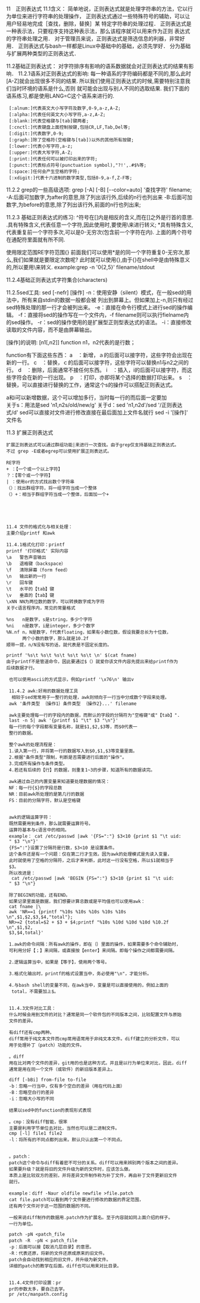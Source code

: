 11　正则表达式
   11.1含义：
   简单地说，正则表达式就是处理字符串的方法，它以行为单位来进行字符串的处理操作，
   正则表达式通过一些特殊符号的辅助，可以让用户轻易地完成［查找，删除，替换］某
   特定字符串的处理过程．
   正则表达式是一种表示法，只要程序支持这种表示法，那么该程序就可以用来作为正则
   表达式的字符串处理之用．
   对于管理员来说，正则表达式是筛选信息的利器，非常好用．
   正则表达式与bash一样都是Linux中基础中的基础，必须先学好．
   分为基础与扩展两种类型的正则表达式．


   11.2基础正则表达式：
   对字符排序有影响的语系数据就会对正则表达式的结果有影响．
     11.2.1语系对正则表达式的影响:
     每一种语系的字符编码都是不同的,那么此时[A-Z]就会出现很多不同的结果.
     所以我们使用正则表达式的时候,需要特别注意我们当时环境的语系是什么,否则
     就可能会出现与别人不同的选取结果.
     我们下面的语系练习,都是使用LANG=C这个语系来进行的.
     
     [:alnum:]代表英文大小写字符及数字,0-9,a-z,A-Z;
     [:alpha:]代表任何英文大小写字符,a-z,A-Z;
     [:blank:]代表空格键与[tab]键两者;
     [:cnctl:]代表键盘上面控制按键,包括CR,LF,Tab,Del等;
     [:digit:]代表数字,0-9;
     [:graph:]除了空格符(空格键与[tab])以外的其他所有按键;
     [:lower:]代表小写字符,a-z;
     [:upper:]代表大写字符,A-Z;
     [:print:]代表任何可以被打印出来的字符;
     [:punct:]代表标点符号(punctuation symbol),"?!',.#$%等;
     [:space:]任何会产生空格的字符;
     [:xdigit:]代表十六进制的数字类型,包括0-9,a-f,Z-F等;



   11.2.2 grep的一些高级选项:
   grep [-A] [-B] [--color=auto] '查找字符' filename;
   -A:后面可加数字,为after的意思,除了列出该行外,后续的n行也列出来
   -B:后面可加数字,为before的意思,除了列出该行外,前面的n行也列出来;


   11.2.3 基础正则表达式的练习:
   ^符号在[]内是相反的含义,而在[]之外是行首的意思.
   .具有特殊含义,代表任意一个字符,因此使用时,要使用\来进行转义;
   *具有特殊含义,代表重复前一个字符多次,可以是0-无穷次(包含前一个字符在内).
   上面的两个符号在通配符里面就有所不同.


   使用限定范围RE字符范围{}
   前面我们可以使用*是的同一个字符重复0-无穷次,那么,我们如果就是要限定次数呢?
   此时就可以使用{},由于{}在shell中是由特殊意义的,所以要用\来转义.
   example:grep -n '0\{2,5\}' filename/stdout

   11.2.4基础正则表达式字符集合(characters)



   11.2.5sed工具:
   sed [-nefr] [操作]
   -n：使用安静（silent）模式，在一般sed的用法中，所有来自stdin的数据一般都会被
       列出到屏幕上。但如果加上-n,则只有经过sed特殊处理的那一行才会被列出来。
   -e：直接在命令行模式上进行sed的操作编辑。
   -f：直接将sed的操作写在一个文件内，-f filename则可以执行fielname内的sed操作。
   -r：sed的操作使用的是扩展型正则型表达式的语法。
   -i：直接修改读取的文件内容，而不是由屏幕输出。
   
   [操作]的说明:
   [n1[,n2]] function
   n1，n2代表的是行数；
  
   function有下面这些东西：
   a　：新增，ａ的后面可以接字符，这些字符会出现在新的一行。
   c　：替换，ｃ的后面可以接字符，这些字符可以替换n1与n2之间的行。
   d　：删除，后面通常不接任何东西。
   i　：插入，i的后面可以接字符，而这些字符会在新的一行出现。
   p　：打印，亦即将某个选择的数据打印出来。
   s　：替换，可以直接进行替换的工作，通常这个s的操作可以搭配正则表达式。

 a和i可以新增数据，这个可以增加多行，当时每一行的而后面一定要加\
   关于s：用法是sed 'n1,n2s/old/new/g'
   关于d：sed 'n1,n2d'/sed '/正则表达式/d'
   sed可以直接对文件进行修改直接在最后面加上文件名就行
   sed -i '[操作]' 文件名



   11.3 扩展正则表达式

    扩展正则表达式可以通过群组功能|来进行一次查找。由于grep仅支持基础正则表达式。
    不过 grep -E或者egrep可以使用扩展正则表达式。
    
    RE字符
    + ：【一个或一个以上字符】
    ？：【零个或一个字符】
    | ：使用or的方式找出数个字符串
    （）：找出群组字符，将一组字符当成一个整体
    （）+：相当于群组字符当成一个整体，后面加一个+





    11.4 文件的格式化与相关处理：
    主要介绍printf 和awk

    11.4.1格式化打印：printf
    printf '打印格式' 实际内容
    \a   警告声音输出
    \b   退格键（backspace）
    \f   清除屏幕（form feed）
    \n   输出新的一行
    \r   回车键
    \t   水平的【tab】键
    \v   垂直的【tab】键
    \xNN NN为两位数的数字，可以转换数字成为字符
    关于c语言程序内，常见的常量格式 

    %ns   n是数字，s是string，多少个字符
    %ni   n是数字，i是integer，多少个数字
    %N.nf n，N是数字，f代表floating，如果有小数位数，假设我要总长为十位数，
          两个小数的数字，那么就是10.2f
    顺带一提，n/N没有写的话，就代表是不固定长度的。

    printf '%s\t %s\t %s\t %s\t %s\t \n' $(cat fname)
    由于printf不是管道命令，因此要通过$（）就爱你该文件内容先提出来给printf作为
    后续数据才行。
    
     也可以使用ascii的方式显示，例如printf '\x76\n' 输出v

     11.4.2 awk:好用的数据处理工具
      相较于sed常常用于一整行的处理，awk则倾向于一行当中分成数个字段来处理。
     awk '条件类型 ｛操作1｝条件类型 ｛操作2}...' filename
     
     awk主要处理每一行的字段内的数据，而默认的字段的分隔符为"空格键"或"【tab】".
     last -n 5| awk '{printf $1 "\t" $3 "\n"}'
     每一行的每个字段都有变量名称，就是$1,$2,$3等，而$0代表一
     整行的数据。
 
     整个awk的处理流程是：
     1.读入第一行，并将第一行的数据写入到$0,$1,$3等变量里面。
     2.根据"条件类型"限制，判断是否需要进行后面的"操作"。
     3.完成所有操作与条件类型。
     4.若还有后续的【行】的数据，则重复1~3的步骤，知道所有的数据读完。
 
     awk通过自己的内置变量来知道要处理数据的情况：
     NF：每一行{$}的字段总数
     NR：目前awk所处理的是第几行的数据
     FS：目前的分隔字符，默认是空格键


     awk的逻辑运算字符：
     既然需要用到条件，那么就需要运算符号。
     运算符基本与c语言中的相同。
     example： cat /etc/passwd |awk '{FS=":"} $3<10 {print $1 "\t uid:
     " $3 "\n"}'
     {FS=":"}设置了分隔符是行数，$3<10 是设置条件。
     这个条件还是有一个问题：仅在第二行才生效。因为awk的处理模式是先读入变量，
     此时就使用了空格的分隔符，之后才来判断，此时这一行没有空格，所以$1就相当于
     $3。
     所以改进是：
      cat /etc/passwd |awk 'BEGIN {FS=":"} $3<10 {print $1 "\t uid:
     " $3 "\n"}
     
     除了BEGIN的功能，还有END。
     如果记录里面是数据，我们想要计算总数或是平均值也可以使用awk：
     cat fname |\
     awk 'NR==1 {printf "%10s %10s %10s %10s %10s \n",$1,$2,$3,$4,"total"};
     NR>=2 {total=$2 + $3 + $4;printf "%10s %10d %10d %10d %10.2f \n",$1,$2,
     $3,$4,total}'
   
     1.awk的命令间隔：所有awk的操作，即在｛｝里面的操作，如果需要多个命令辅助时，
     可利用分好【；】来间隔，或直接按【enter】来间隔。即每个操作之间都需要间隔。
     
     2.逻辑运算当中，如果是【等于】，使用两个等号。

     3.格式化输出时，printf的格式设置当中，务必使用"\n"，才能分析。
   
     4.与bash shell的变量不同，在awk当中，变量是可以直接使用的，例如上面的
      total，不需要加上$。
 

     11.4.3文件对比工具：
     什么时候会用到文件的对比？通常是同一个软件包的不同版本之间，比较配置文件与原始 
     文件的差异。
 
     有diff还有cmp两种。
     diff常用于纯文本文件而cmp常用语常用于非纯文本文件。diff建立的分析文件，可以
     用于处理补丁（patch）功能的文件。

     。diff
     用在比对两个文件的差异，git用的也是这种方式。并且是以行为单位来对比，因此，diff
     通常是用在同一个文件（或软件）的新旧版本差异上。
 
     diff [-bBi] from-file to-file
     -b：忽略一行当中，仅有多个空白的差异（用在代码上面）
     -B：忽略空白行的差异
     -i：忽略大小写的不同

     结果以sed中的function的表现形式表现

     。cmp：没有diff智能，很笨
     主要是利用字节单位去对比，当然也可以是二进制文件。
     cmp [-l] file1 file2
     -l：将所有的不同点都列出来。默认只认出第一个不同点。


     。patch：
     patch这个命令与diff有着密不可分的关系。diff可以用来辨别两个版本之间的差异。
     如果要升级？就是将旧的文件升级为新的文件时，应该怎么做。
     本质上是比较双方的差别，并将差异文件制作称为补丁文件，再由补丁文件更新旧文件
     就行。

     example：diff -Naur oldfile newfile >file.patch
     cat file.patch可以看到两个文件要进行修改的数据的界定范围，
     还有两个文件对于这一范围的数据的不同。

     一般来说diff制作的数据用.patch作为扩展名。至于内容就如同上面介绍的样子。
     一行为单位。

     patch -pN <patch_file
     patch -R　-pN < patch_file
     -p：后面可以接【取消几层目录】的意思。
     -R：代表还原，将新的文件还原成原来的旧文件。
     patch会自动找到相应的旧文件，并升级为新文件。
     详细的patch的教学在后面。diff也可以用来对比目录。
    

     11.4.4文件打印设置：pr
     pr的参数太多，要自己去学。
     pr /etc/manpath.config





     
    


     
   
   
   

     
